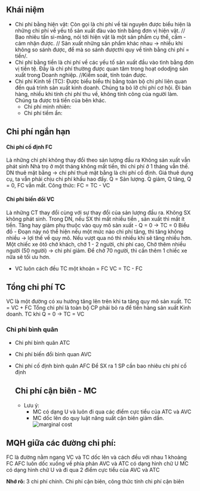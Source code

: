 ## Khái niệm
- Chi phí bằng hiện vật: Còn gọi là chi phí về tài nguyên được biểu hiện là những chi phí về yếu tố sản xuất đàu vào tính bằng đơn vị hiện vật.
  // Bao nhiêu tấn si-măng, nói tới hiện vật là một sản phẩm cụ thể, cầm - cảm nhận được. 
  // Sản xuất những sản phẩm khác nhau -> nhiều khi không so sánh được, để mà so sánh đượcthì quy về tính bằng chi phí = tiền/.
- Chi phí bằng tiền là chi phí về các yếu tố sản xuất đầu vào tình bằng đơn vị tiền tệ. Đây là chi phí thường được quan tâm trong hoạt ododjng sản xuất trong Doanh nghiệp.
  //Kiểm soát, tính toán được.
- Chi phí Kinh tế (TC): Được biểu biểu thị bằng toàn bộ chi phí liên quan đến quá trình sản xuất kinh doanh.
  Chúng ta bỏ lỡ chi phí cơ hội.
  Đi bán hàng, nhiều khi tính chi phí thu về, không tính công của người làm. Chúng ta được trả tiền của bên khác. 
	- Chi phí minh nhiên: 
	- Chi phí tiềm ẩn:
## Chi phí ngắn hạn
#### Chi phí cố định FC
Là những chi phí không thay đổi theo sản lượng đầu ra
Không sản xuất vẫn phát sinh
	Nhà trọ ở một tháng không mất tiền, thì chi phí ở 1 tháng vẫn thế.
	DN  thuê mặt bằng -> chi phí thuê mặt bằng là chi phí cố định. Giá thuê dụng cụ, ta vẫn phải chịu chi phí khấu hao đấy.
		Q = Sản lượng. Q giảm, Q tăng, Q = 0, FC vẫn mất.
		Công thức: FC = TC - VC
#### Chi phí biến đổi VC
Là những CT thay đổi cùng với sự thay đổi của sản lượng đầu ra.
Không SX không phát sinh.
	Trong DN, nếu SX thì mất nhiều tiền , sản xuất thì mất ít tiền.
	Tăng hay giảm phụ thuộc vào quy mô sản xuất - Q = 0 -> TC = 0
Biểu đồ - Đoạn này nó thể hiện nếu một mức nào chi phí tăng, thì tăng không nhiều -> lợi thế về quy mô.
	Nếu vượt qua nó thì nhiều khi sẽ tăng nhiều hơn.
	Một chiếc xe ôtô chở khách, chở 1 - 2 người, chi phí cao,
	Chở thêm nhiều người (50 người) -> chi phí giảm.
	Để chở 70 người, thì cần thêm 1 chiếc xe nữa sẽ tối ưu hơn.

- VC luôn cách đều TC một khoản = FC
	VC = TC - FC 
## Tổng chi phí TC
VC là một đường có xu hướng tăng lên trên khi ta tăng quy mô sản xuất.
TC = VC + FC
Tổng chi phí là toàn bộ CP phải bỏ ra để tiến hàng sản xuất Kinh doanh.
TC khi Q = 0 -> TC = VC
### Chi phí bình quân
- Chi phí bình quân ATC
- Chi phí biến đổi bình quan AVC 
- Chi phí cố định bình quân AFC
  Để SX ra 1 SP cần bao nhiêu chi phí cố định
  ## Chi phí cận biên - MC

  - Lưu ý: 
    - MC có dạng U và luôn đi qua các điểm cực tiểu của ATC và AVC
    - MC dốc lên do quy luật năng suất cận biên giảm dần.
  ![marginal cost](https://cdn.shopify.com/s/files/1/0070/7032/files/marginal-cost-curve_600x600.png?v=1689525746)
 
## MQH giữa các đường chi phí:
FC là đường nằm ngang
VC và TC dốc lên và cách đều với nhau 1 khoảng FC
AFC luôn dốc xuống về phía phản
AVC và ATC có dạng hình chữ U
MC có dạng hình chữ U và đi qua 2 điểm cực tiểu của AVC và ATC

**Nhớ rõ:**
3 chi phí chính.
Chi phí cận biên, công thức tính chi phí cận biên
